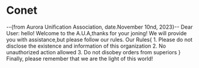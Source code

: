 # Conet
 --{from Aurora Unification Association, date.November 10nd, 2023}--
Dear User:
  hello!
  Welcome to the A.U.A,thanks for your joning!
  We will provide you with assistance,but please follow our rules.
    Our Rules{
      1. Please do not disclose the existence and information of this organization
      2. No unauthorized action allowed
      3. Do not disobey orders from superiors
    }
  Finally, please remember that we are the light of this world!
  
  
